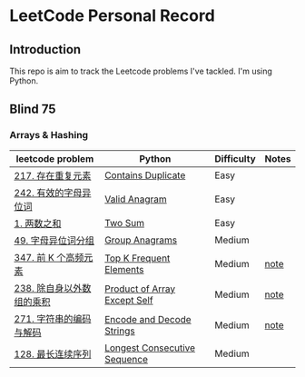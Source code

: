 # LeetCode Personal Record

## Introduction
This repo is aim to track the Leetcode problems I've tackled. I'm using Python.

## Blind 75
### Arrays & Hashing
|leetcode problem|Python|Difficulty|Notes|
|---|---|---|---
|[217. 存在重复元素](https://leetcode.cn/problems/contains-duplicate/)|[Contains Duplicate](https://github.com/chloehuang123/Leetcode-record/blob/main/Leetcode/217_Contains_Duplicate.py)|Easy
|[242. 有效的字母异位词](https://leetcode.cn/problems/valid-anagram/)|[Valid Anagram](https://github.com/chloehuang123/Leetcode-record/blob/main/Leetcode/242_Valid_Anagram.py)|Easy
|[1. 两数之和](https://leetcode.cn/problems/two-sum/)|[Two Sum](https://github.com/chloehuang123/Leetcode-record/blob/main/Leetcode/01_Two_Sum.py)|Easy
|[49. 字母异位词分组](https://leetcode.cn/problems/group-anagrams/)|[Group Anagrams](https://github.com/chloehuang123/Leetcode-record/blob/main/Leetcode/49_Group_Anagrams)|Medium
|[347. 前 K 个高频元素](https://leetcode.cn/problems/top-k-frequent-elements/)|[Top K Frequent Elements](https://github.com/chloehuang123/Leetcode-record/blob/main/Leetcode/347_Top_K_Frequent_Elements.py)|Medium|[note](https://leetcode.cn/problems/top-k-frequent-elements/solution/yi-xing-python3dai-ni-zou-jin-counterlei-by-jimmy0/)
|[238. 除自身以外数组的乘积](https://leetcode.cn/problems/product-of-array-except-self/)|[Product of Array Except Self](https://github.com/chloehuang123/Leetcode-record/blob/main/Leetcode/238_Product_of_Array_Except_Self.py)|Medium|[note](https://leetcode.cn/problems/product-of-array-except-self/solution/chu-zi-shen-yi-wai-shu-zu-de-cheng-ji-by-leetcode-/)
|[271. 字符串的编码与解码](https://leetcode.cn/problems/encode-and-decode-strings/)|[Encode and Decode Strings](https://github.com/chloehuang123/Leetcode-record/blob/main/Leetcode/271_Encode_and_Decode_Strings.py)|Medium|[note](https://www.youtube.com/watch?v=B1k_sxOSgv8)
|[128. 最长连续序列](https://leetcode.cn/problems/longest-consecutive-sequence/)|[Longest Consecutive Sequence]()|Medium|
